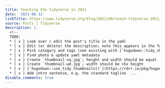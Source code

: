```yaml
---
title: Teaching the tidyverse in 2021
date: '2021-08-31'
linkTitle: https://www.tidyverse.org/blog/2021/08/teach-tidyverse-2021/
source: Posts | Tidyverse
description: |-
  <!--
  TODO:
  * [ x ] Look over / edit the post's title in the yaml
  * [ x ] Edit (or delete) the description; note this appears in the Twitter card
  * [ x ] Pick category and tags (see existing with [`hugodown::tidy_show_meta()`](https://rdrr.io/pkg/hugodown/man/use_tidy_post.html))
  * [ x ] Find photo & update yaml metadata
  * [ x ] Create `thumbnail-sq.jpg`; height and width should be equal
  * [ x ] Create `thumbnail-wd.jpg`; width should be >5x height
  * [ x ] [`hugodown::use_tidy_thumbnails()`](https://rdrr.io/pkg/hugodown/man/use_tidy_post.html)
  * [ x ] Add intro sentence, e.g. the standard tagline  ...
disable_comments: true
---
```

<!--
TODO:
* [ x ] Look over / edit the post's title in the yaml
* [ x ] Edit (or delete) the description; note this appears in the Twitter card
* [ x ] Pick category and tags (see existing with [`hugodown::tidy_show_meta()`](https://rdrr.io/pkg/hugodown/man/use_tidy_post.html))
* [ x ] Find photo & update yaml metadata
* [ x ] Create `thumbnail-sq.jpg`; height and width should be equal
* [ x ] Create `thumbnail-wd.jpg`; width should be >5x height
* [ x ] [`hugodown::use_tidy_thumbnails()`](https://rdrr.io/pkg/hugodown/man/use_tidy_post.html)
* [ x ] Add intro sentence, e.g. the standard tagline  ...